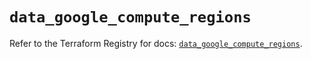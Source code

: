 # `data_google_compute_regions`

Refer to the Terraform Registry for docs: [`data_google_compute_regions`](https://registry.terraform.io/providers/hashicorp/google/5.22.0/docs/data-sources/compute_regions).
